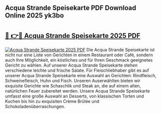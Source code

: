 ## Acqua Strande Speisekarte PDF Download Online 2025 yk3bo

# <h2><a href="http://gccy69m.nevu.top/?p=Acqua+Strande+Speisekarte">🔗 👉🔴 Acqua Strande Speisekarte 2025 PDF</a></h2>

[![Acqua Strande Speisekarte 2025 PDF](https://i.imgur.com/dBaPXMq.png)](http://gccy69m.nevu.top/?p=Acqua+Strande+Speisekarte)
Die Acqua Strande Speisekarte ist nicht nur eine Liste von Gerichten in einem Restaurant oder Café, sondern auch Ihre Möglichkeit, ein köstliches und für Ihren Geschmack geeignetes Gericht zu wählen. Auf unserer Acqua Strande Speisekarte stehen verschiedene leichte und frische Salate. Für Fleischliebhaber gibt es auf unserer Acqua Strande Speisekarte eine Auswahl an Gerichten: Rindfleisch, Schweinefleisch, Huhn und Fisch. Unseren Auserwählten bieten wir exquisite Gerichte wie Schaschlik und Steak an, die auf einem alten, natürlichen Feuer zubereitet werden. Unsere Acqua Strande Speisekarte umfasst eine große Auswahl an Desserts, von klassischen Torten und Kuchen bis hin zu exquisiten Crème Brûlée und Schokoladenüberraschungen.
